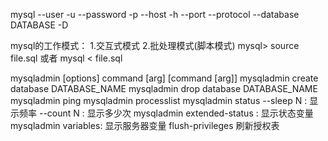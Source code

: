 mysql
	--user -u
	--password -p
	--host     -h
	--port
	--protocol
	--database DATABASE -D

mysql的工作模式：
	1.交互式模式
	2.批处理模式(脚本模式)
		mysql> source file.sql
	或者
		mysql < file.sql
	
mysqladmin [options] command [arg] [command [arg]]
	mysqladmin create database DATABASE_NAME
	mysqladmin drop database DATABASE_NAME
	mysqladmin ping
	mysqladmin processlist
	mysqladmin status 
					--sleep N : 显示频率
					--count N : 显示多少次
	mysqladmin extended-status : 显示状态变量
	mysqladmin variables:		 显示服务器变量
	flush-privileges			 刷新授权表

	
